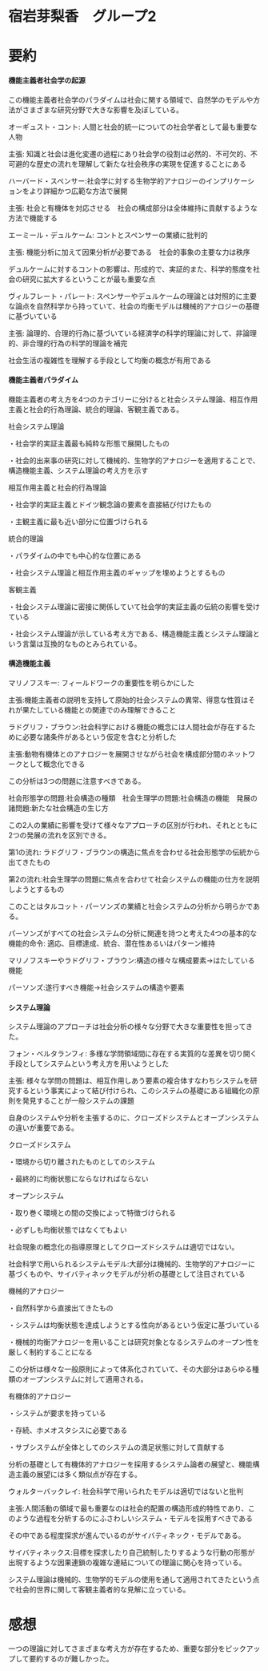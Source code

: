 # 宿岩芽梨香　グループ2
# 要約
#### 機能主義者社会学の起源
この機能主義者社会学のパラダイムは社会に関する領域で、自然学のモデルや方法がさまざまな研究分野で大きな影響を及ぼしている。

オーギュスト・コント: 人間と社会的統一についての社会学者として最も重要な人物

主張: 知識と社会は進化変遷の過程にあり社会学の役割は必然的、不可欠的、不可避的な歴史の流れを理解して新たな社会秩序の実現を促進することにある

ハーバード・スペンサー:社会学に対する生物学的アナロジーのインプリケーションをより詳細かつ広範な方法で展開

主張: 社会と有機体を対応させる　社会の構成部分は全体維持に貢献するような方法で機能する

エーミール・デュルケーム: コントとスペンサーの業績に批判的

主張: 機能分析に加えて因果分析が必要である　社会的事象の主要な力は秩序

デュルケームに対するコントの影響は、形成的で、実証的また、科学的態度を社会の研究に拡大するということが最も重要な点

ヴィルフレート・パレート: スペンサーやデュルケームの理論とは対照的に主要な論点を自然科学から持っていて、社会の均衡モデルは機械的アナロジーの基礎に基づいている

主張: 論理的、合理的行為に基づいている経済学の科学的理論に対して、非論理的、非合理的行為の科学的理論を補完

社会生活の複雑性を理解する手段として均衡の概念が有用である
#### 機能主義者パラダイム
機能主義者の考え方を4つのカテゴリーに分けると社会システム理論、相互作用主義と社会的行為理論、統合的理論、客観主義である。

社会システム理論

・社会学的実証主義最も純粋な形態で展開したもの

・社会的出来事の研究に対して機械的、生物学的アナロジーを適用することで、構造機能主義、システム理論の考え方を示す

相互作用主義と社会的行為理論

・社会学的実証主義とドイツ観念論の要素を直接結び付けたもの

・主観主義に最も近い部分に位置づけられる

統合的理論

・パラダイムの中でも中心的な位置にある

・社会システム理論と相互作用主義のギャップを埋めようとするもの

客観主義

・社会システム理論に密接に関係していて社会学的実証主義の伝統の影響を受けている

・社会システム理論が示している考え方である、構造機能主義とシステム理論という言葉は互換的なものとみられている。
#### 構造機能主義

マリノフスキー: フィールドワークの重要性を明らかにした

主張:機能主義者の説明を支持して原始的社会システムの異常、得意な性質はそれが果たしている機能との関連でのみ理解できること

ラドグリフ・ブラウン:社会科学における機能の概念には人間社会が存在するために必要な諸条件があるという仮定を含むと分析した

主張:動物有機体とのアナロジーを展開させながら社会を構成部分間のネットワークとして概念化できる

この分析は3つの問題に注意すべきである。

社会形態学の問題:社会構造の種類　社会生理学の問題:社会構造の機能　発展の諸問題:新たな社会構造の生じ方

この2人の業績に影響を受けて様々なアプローチの区別が行われ、それとともに2つの発展の流れを区別できる。

第1の流れ: ラドグリフ・ブラウンの構造に焦点を合わせる社会形態学の伝統から出てきたもの

第2の流れ:社会生理学の問題に焦点を合わせて社会システムの機能の仕方を説明しようとするもの

このことはタルコット・パーソンズの業績と社会システムの分析から明らかである。

パーソンズがすべての社会システムの分析に関連を持つと考えた4つの基本的な機能的命令: 適応、目標達成、統合、潜在性あるいはパターン維持

マリノフスキーやラドグリフ・ブラウン:構造の様々な構成要素→はたしている機能

パーソンズ:遂行すべき機能→社会システムの構造や要素
#### システム理論

システム理論のアプローチは社会分析の様々な分野で大きな重要性を担ってきた。

フォン・ベルタランフィ: 多様な学問領域間に存在する実質的な差異を切り開く手段としてシステムという考え方を用いようとした

主張: 様々な学問の問題は、相互作用しあう要素の複合体すなわちシステムを研究するという事実によって結び付けられ、このシステムの基礎にある組織化の原則を発見することが一般システムの課題

自身のシステムや分析を主張するのに、クローズドシステムとオープンシステムの違いが重要である。

クローズドシステム

・環境から切り離されたものとしてのシステム

・最終的に均衡状態にならなければならない

オープンシステム

・取り巻く環境との間の交換によって特徴づけられる

・必ずしも均衡状態ではなくてもよい

社会現象の概念化の指導原理としてクローズドシステムは適切ではない。

社会科学で用いられるシステムモデル:大部分は機械的、生物学的アナロジーに基づくものや、サイバティネックモデルが分析の基礎として注目されている

機械的アナロジー

・自然科学から直接出てきたもの

・システムは均衡状態を達成しようとする性向があるという仮定に基づいている

・機械的均衡アナロジーを用いることは研究対象となるシステムのオープン性を厳しく制約することになる

この分析は様々な一般原則によって体系化されていて、その大部分はあらゆる種類のオープンシステムに対して適用される。

有機体的アナロジー

・システムが要求を持っている

・存続、ホメオスタシスに必要である

・サブシステムが全体としてのシステムの満足状態に対して貢献する

分析の基礎として有機体的アナロジーを採用するシステム論者の展望と、機能構造主義の展望には多く類似点が存在する。

ウォルターバックレイ: 社会科学で用いられたモデルは適切ではないと批判

主張:人間活動の領域で最も重要なのは社会的配置の構造形成的特性であり、このような過程を分析するのにふさわしいシステム・モデルを採用すべきである

その中である程度探求が進んでいるのがサイバティネック・モデルである。

サイバティネックス:目標を探求したり自己統制したりするような行動の形態が出現するような因果連鎖の複雑な連結についての理論に関心を持っている。

システム理論は機械的、生物学的モデルの使用を通して適用されてきたという点で社会的世界に関して客観主義者的な見解に立っている。

# 感想
一つの理論に対してさまざまな考え方が存在するため、重要な部分をピックアップして要約するのが難しかった。


